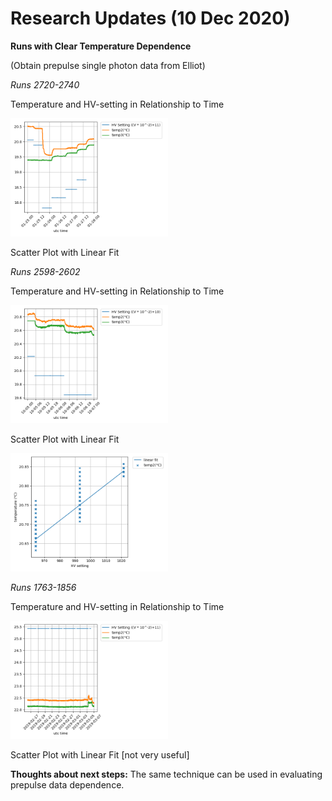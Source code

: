 # Research Updates (10 Dec 2020)

**Runs with Clear Temperature Dependence**

(Obtain prepulse single photon data from Elliot)

*Runs 2720-2740*

Temperature and HV-setting in Relationship to Time

<img src="https://github.com/EdgarMao/DavidStuartLab/blob/master/MilliQan_Temperature-HV_Plotting/Plots/clean_Plots/HV-temp_2720-2740.png" width="50%" height="50%">

Scatter Plot with Linear Fit


*Runs 2598-2602*

Temperature and HV-setting in Relationship to Time

<img src="https://github.com/EdgarMao/DavidStuartLab/blob/master/MilliQan_Temperature-HV_Plotting/Plots/clean_Plots/HV-temp_2598-2602.png" width="50%" height="50%">

Scatter Plot with Linear Fit

<img src="https://github.com/EdgarMao/DavidStuartLab/blob/master/MilliQan_Temperature-HV_Plotting/Plots/Scatter_Plots/HV-temp_scatter_2598-2602.png" width="50%" height="50%">


*Runs 1763-1856*

Temperature and HV-setting in Relationship to Time

<img src="https://github.com/EdgarMao/DavidStuartLab/blob/master/MilliQan_Temperature-HV_Plotting/Plots/clean_Plots/HV-temp_1763-1856.png" width="50%" height="50%">

Scatter Plot with Linear Fit
[not very useful]

**Thoughts about next steps:**
The same technique can be used in evaluating prepulse data dependence.
